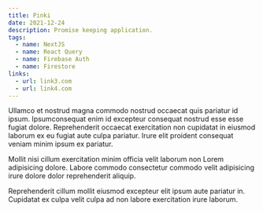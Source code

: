 ```yaml
---
title: Pinki
date: 2021-12-24
description: Promise keeping application.
tags:
  - name: NextJS
  - name: React Query
  - name: Firebase Auth
  - name: Firestore
links:
  - url: link3.com
  - url: link4.com
---
```


Ullamco et nostrud magna commodo nostrud occaecat quis pariatur id ipsum.
Ipsumconsequat enim id excepteur consequat nostrud esse esse fugiat dolore.
Reprehenderit occaecat exercitation non cupidatat in eiusmod laborum ex eu
fugiat aute culpa pariatur. Irure elit proident consequat veniam minim ipsum ex
pariatur.

Mollit nisi cillum exercitation minim officia velit laborum non Lorem
adipisicing dolore. Labore commodo consectetur commodo velit adipisicing irure
dolore dolor reprehenderit aliquip.

Reprehenderit cillum mollit eiusmod
excepteur elit ipsum aute pariatur in. Cupidatat ex culpa velit culpa ad non
labore exercitation irure laborum.
